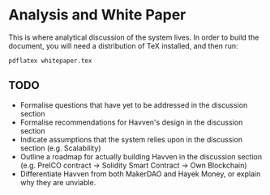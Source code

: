 # Analysis and White Paper

This is where analytical discussion of the system lives.
In order to build the document, you will need a distribution of TeX installed, and then run:

```pdflatex whitepaper.tex```

## TODO

* Formalise questions that have yet to be addressed in the discussion section
* Formalise recommendations for Havven's design in the discussion section
* Indicate assumptions that the system relies upon in the discussion section (e.g. Scalability)
* Outline a roadmap for actually building Havven in the discussion section (e.g. PreICO contract -> Solidity Smart Contract -> Own Blockchain)
* Differentiate Havven from both MakerDAO and Hayek Money, or explain why they are unviable.